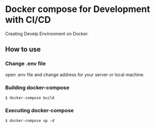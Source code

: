 # Docker compose for Development with CI/CD

Creating Develp Environment on Docker.

## How to use

### Change .env file

open .env file and change address for your server or local machine.

### Building docker-compose

```
$ docker-compose build
```

### Executing docker-compose

```
$ docker-compose up -d
```